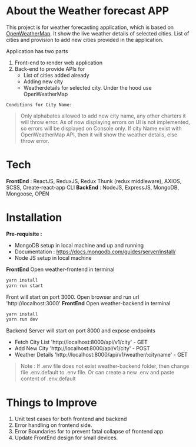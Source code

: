 # About the Weather forecast APP
This project is for weather forecasting application, which is based on [OpenWeatherMap]. 
It show the live weather details of selected cities. List of cities and provision to add new cities provided in the application.

Application has two parts
1. Front-end to render web application
2. Back-end to provide APIs for 
    - List of cities added already
    - Adding new city 
    - Weatherdetails for selected city. Under the hood use OpenWeatherMap

`Conditions for City Name:`
>Only alphabates allowed to add new city name, any other charters it will throw error.
>As of now displaying errors on UI is not implemented, so errors will be displayed on Console only.
>If city Name exist with OpenWeatherMap API, then it will show the weather details, else throw error.

# Tech
**FrontEnd** : ReactJS, ReduxJS, Redux Thunk (redux middleware), AXIOS, SCSS, Create-react-app CLI
**BackEnd** : NodeJS, ExpressJS, MongoDB, Mongoose, OPEN 

# Installation
**Pre-requisite :** 
- MongoDB setup in local machine and up and running
- Documentation : https://docs.mongodb.com/guides/server/install/
- Node JS setup in local machine

**FrontEnd**
Open weather-frontend in terminal
```sh
yarn install
yarn run start
```
Front will start on port 3000. Open browser and run url 'http://localhost:3000'
**FrontEnd**
Open weather-backend in terminal
```sh
yarn install
yarn run dev
```
Backend Server will start on port 8000 and expose endpoints
- Fetch City List 'http://localhost:8000/api/v1/city' - GET
- Add New City 'http://localhost:8000/api/v1/city' - POST
- Weather Details 'http://localhost:8000/api/v1/weather/:cityname' - GET
> Note : If .env file does not exist weather-backend folder, then change file .env.default to .env file. Or can create a new .env and paste content of .env.default

# Things to Improve
1. Unit test cases for both frontend and backend
2. Error handling on frontend side.
3. Error Boundaries for to prevent fatal collapse of frontend app
4. Update FrontEnd design for small devices.

  [OpenWeatherMap]: https://openweathermap.org/